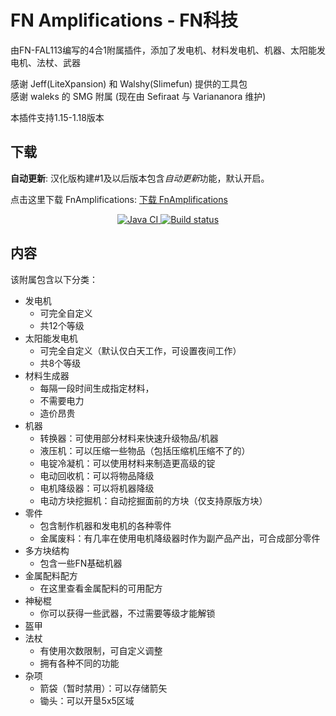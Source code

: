 # FN Amplifications - FN科技

由FN-FAL113编写的4合1附属插件，添加了发电机、材料发电机、机器、太阳能发电机、法杖、武器

感谢 Jeff(LiteXpansion) 和 Walshy(Slimefun) 提供的工具包  
感谢 waleks 的 SMG 附属 (现在由 Sefiraat 与 Variananora 维护)

本插件支持1.15-1.18版本


## 下载

**自动更新**: 汉化版构建#1及以后版本包含*自动更新*功能，默认开启。

点击这里下载 FnAmplifications: [下载 FnAmplifications](https://builds.guizhanss.net/ybw0014/FnAmplifications-CN/master)

<p align="center">
  <a href="https://github.com/buiawpkgew1/FN-FAL-s-Amplifications-zh/actions/workflows/maven.yml">
    <img src="https://github.com/buiawpkgew1/FN-FAL-s-Amplifications-zh/actions/workflows/maven.yml/badge.svg" alt="Java CI"/>
  </a>
  <a href="https://builds.guizhanss.net/buiawpkgew1/FN-FAL-s-Amplifications-zh/main">
    <img src="https://builds.guizhanss.net/f/buiawpkgew1/FN-FAL-s-Amplifications-zh/main/badge.svg" alt="Build status"/>
  </a>
</p>

## 内容

该附属包含以下分类：

- 发电机
    - 可完全自定义
    - 共12个等级
- 太阳能发电机
    - 可完全自定义（默认仅白天工作，可设置夜间工作）
    - 共8个等级
- 材料生成器
    - 每隔一段时间生成指定材料，
    - 不需要电力
    - 造价昂贵
- 机器
    - 转换器：可使用部分材料来快速升级物品/机器
    - 液压机：可以压缩一些物品（包括压缩机压缩不了的）
    - 电锭冷凝机：可以使用材料来制造更高级的锭
    - 电动回收机：可以将物品降级
    - 电机降级器：可以将机器降级
    - 电动方块挖掘机：自动挖掘面前的方块（仅支持原版方块）
- 零件
    - 包含制作机器和发电机的各种零件
    - 金属废料：有几率在使用电机降级器时作为副产品产出，可合成部分零件
- 多方块结构
    - 包含一些FN基础机器
- 金属配料配方
    - 在这里查看金属配料的可用配方
- 神秘棍
    - 你可以获得一些武器，不过需要等级才能解锁
- 盔甲
- 法杖
    - 有使用次数限制，可自定义调整
    - 拥有各种不同的功能
- 杂项
    - 箭袋（暂时禁用）：可以存储箭矢
    - 锄头：可以开垦5x5区域